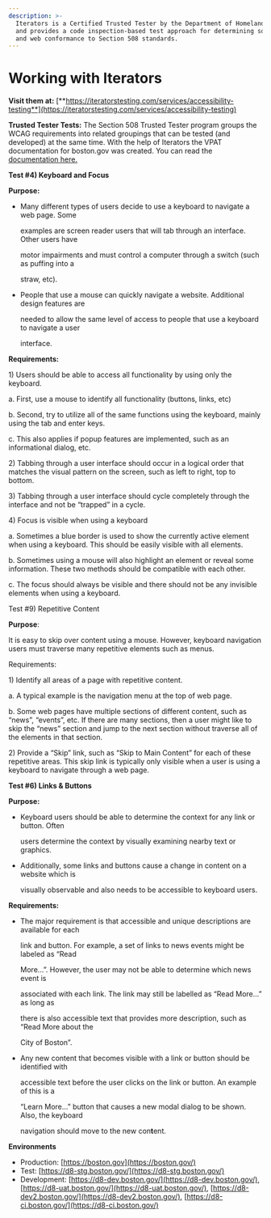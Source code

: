 ```yaml
---
description: >-
  Iterators is a Certified Trusted Tester by the Department of Homeland Security
  and provides a code inspection-based test approach for determining software
  and web conformance to Section 508 standards.
---
```


# Working with Iterators

**Visit them at:** [**https://iteratorstesting.com/services/accessibility-testing**](https://iteratorstesting.com/services/accessibility-testing)

**Trusted Tester Tests:** The Section 508 Trusted Tester program groups the WCAG requirements into related groupings that can be tested (and developed) at the same time. With the help of Iterators the VPAT documentation for boston.gov was created. You can read the [documentation here.](https://docs.google.com/document/d/1vtRusx1qgyiyYx2tUl1hixUTiQqyHQeaVfpECj-HZsc/edit?ts=604fb78c)

**Test #4) Keyboard and Focus**&#x20;

**Purpose:**

*   Many different types of users decide to use a keyboard to navigate a web page. Some

    examples are screen reader users that will tab through an interface. Other users have

    motor impairments and must control a computer through a switch (such as puffing into a

    straw, etc).
*   People that use a mouse can quickly navigate a website. Additional design features are

    needed to allow the same level of access to people that use a keyboard to navigate a user

    interface.

**Requirements:**

1\) Users should be able to access all functionality by using only the keyboard.

a. First, use a mouse to identify all functionality (buttons, links, etc)

b. Second, try to utilize all of the same functions using the keyboard, mainly using the tab and enter keys.

c. This also applies if popup features are implemented, such as an informational dialog, etc.

2\) Tabbing through a user interface should occur in a logical order that matches the visual pattern on the screen, such as left to right, top to bottom.&#x20;

3\) Tabbing through a user interface should cycle completely through the interface and not be “trapped” in a cycle.&#x20;

4\) Focus is visible when using a keyboard&#x20;

a. Sometimes a blue border is used to show the currently active element when using a keyboard. This should be easily visible with all elements.&#x20;

b. Sometimes using a mouse will also highlight an element or reveal some information. These two methods should be compatible with each other.&#x20;

c. The focus should always be visible and there should not be any invisible elements when using a keyboard.&#x20;

Test #9) Repetitive Content&#x20;

**Purpose**:&#x20;

It is easy to skip over content using a mouse. However, keyboard navigation users must traverse many repetitive elements such as menus.

Requirements:

1\) Identify all areas of a page with repetitive content.

a. A typical example is the navigation menu at the top of web page.

b. Some web pages have multiple sections of different content, such as “news”, “events”, etc. If there are many sections, then a user might like to skip the “news” section and jump to the next section without traverse all of the elements in that section.

2\) Provide a “Skip” link, such as “Skip to Main Content” for each of these repetitive areas. This skip link is typically only visible when a user is using a keyboard to navigate through a web page.&#x20;

**Test #6) Links & Buttons**&#x20;

**Purpose:**

*   Keyboard users should be able to determine the context for any link or button. Often

    users determine the context by visually examining nearby text or graphics.
*   Additionally, some links and buttons cause a change in content on a website which is

    visually observable and also needs to be accessible to keyboard users.



**Requirements:**

*   The major requirement is that accessible and unique descriptions are available for each

    link and button. For example, a set of links to news events might be labeled as “Read

    More…”. However, the user may not be able to determine which news event is

    associated with each link. The link may still be labelled as “Read More…” as long as

    there is also accessible text that provides more description, such as “Read More about the

    City of Boston”.
*   Any new content that becomes visible with a link or button should be identified with

    accessible text before the user clicks on the link or button. An example of this is a

    “Learn More…” button that causes a new modal dialog to be shown. Also, the keyboard

    navigation should move to the new con**t**ent.

**Environments**

* Production: [https://boston.gov](https://boston.gov/)
* Test: [https://d8-stg.boston.gov/](https://d8-stg.boston.gov/)
* Development: [https://d8-dev.boston.gov/](https://d8-dev.boston.gov/), [https://d8-uat.boston.gov/](https://d8-uat.boston.gov/), [https://d8-dev2.boston.gov/](https://d8-dev2.boston.gov/), [https://d8-ci.boston.gov/](https://d8-ci.boston.gov/)
